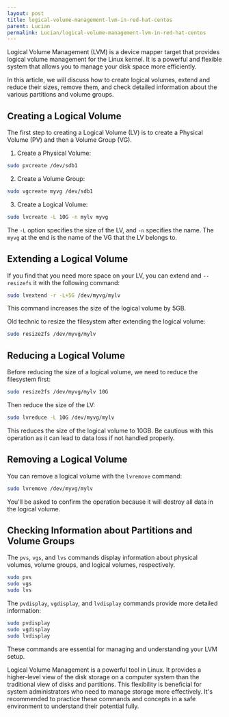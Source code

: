 ```yaml
---
layout: post
title: logical-volume-management-lvm-in-red-hat-centos
parent: Lucian
permalink: Lucian/logical-volume-management-lvm-in-red-hat-centos
---
```


Logical Volume Management (LVM) is a device mapper target that provides logical volume management for the Linux kernel. It is a powerful and flexible system that allows you to manage your disk space more efficiently.

In this article, we will discuss how to create logical volumes, extend and reduce their sizes, remove them, and check detailed information about the various partitions and volume groups.

## Creating a Logical Volume

The first step to creating a Logical Volume (LV) is to create a Physical Volume (PV) and then a Volume Group (VG).

1. Create a Physical Volume:

```bash
sudo pvcreate /dev/sdb1
```

2. Create a Volume Group:

```bash
sudo vgcreate myvg /dev/sdb1
```

3. Create a Logical Volume:

```bash
sudo lvcreate -L 10G -n mylv myvg
```

The `-L` option specifies the size of the LV, and `-n` specifies the name. The `myvg` at the end is the name of the VG that the LV belongs to.

## Extending a Logical Volume

If you find that you need more space on your LV, you can extend and `--resizefs` it with the following command:

```bash
sudo lvextend -r -L+5G /dev/myvg/mylv
```

This command increases the size of the logical volume by 5GB.

Old technic to resize the filesystem after extending the logical volume:

```bash
sudo resize2fs /dev/myvg/mylv
```

## Reducing a Logical Volume

Before reducing the size of a logical volume, we need to reduce the filesystem first:

```bash
sudo resize2fs /dev/myvg/mylv 10G
```

Then reduce the size of the LV:

```bash
sudo lvreduce -L 10G /dev/myvg/mylv
```

This reduces the size of the logical volume to 10GB. Be cautious with this operation as it can lead to data loss if not handled properly.

## Removing a Logical Volume

You can remove a logical volume with the `lvremove` command:

```bash
sudo lvremove /dev/myvg/mylv
```

You'll be asked to confirm the operation because it will destroy all data in the logical volume.

## Checking Information about Partitions and Volume Groups

The `pvs`, `vgs`, and `lvs` commands display information about physical volumes, volume groups, and logical volumes, respectively.

```bash
sudo pvs
sudo vgs
sudo lvs
```

The `pvdisplay`, `vgdisplay`, and `lvdisplay` commands provide more detailed information:

```bash
sudo pvdisplay
sudo vgdisplay
sudo lvdisplay
```

These commands are essential for managing and understanding your LVM setup.

Logical Volume Management is a powerful tool in Linux. It provides a higher-level view of the disk storage on a computer system than the traditional view of disks and partitions. This flexibility is beneficial for system administrators who need to manage storage more effectively. It's recommended to practice these commands and concepts in a safe environment to understand their potential fully.
